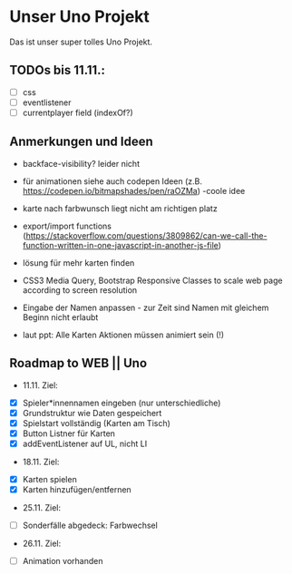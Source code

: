 # Unser Uno Projekt

Das ist unser super tolles Uno Projekt.

## TODOs bis 11.11.:
- [ ] css
- [ ] eventlistener
- [ ] currentplayer field (indexOf?)

## Anmerkungen und Ideen
- backface-visibility? leider nicht
- für animationen siehe auch codepen Ideen (z.B. https://codepen.io/bitmapshades/pen/raOZMa) -coole idee
- karte nach farbwunsch liegt nicht am richtigen platz
- export/import functions (https://stackoverflow.com/questions/3809862/can-we-call-the-function-written-in-one-javascript-in-another-js-file)
- lösung für mehr karten finden

- CSS3 Media Query, Bootstrap Responsive Classes to scale web page according to screen resolution
- Eingabe der Namen anpassen - zur Zeit sind Namen mit gleichem Beginn nicht erlaubt
- laut ppt: Alle Karten Aktionen müssen animiert sein (!)

## Roadmap to WEB || Uno
 - 11.11. Ziel:
 - [x] Spieler*innennamen eingeben (nur unterschiedliche)
 - [x] Grundstruktur wie Daten gespeichert
 - [x] Spielstart vollständig (Karten am Tisch)
 - [x] Button Listner für Karten
 - [x] addEventListener auf UL, nicht LI
 - 18.11. Ziel:
 - [x] Karten spielen
 - [x] Karten hinzufügen/entfernen
 - 25.11. Ziel:
 - [ ] Sonderfälle abgedeck: Farbwechsel
 - 26.11. Ziel:
 - [ ] Animation vorhanden   

